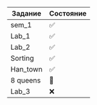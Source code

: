 | Задание | Состояние |
| ------------- | ------------- |
|sem_1| :white_check_mark:|
| Lab_1 | :white_check_mark:|
| Lab_2 | :white_check_mark: |
| Sorting |:white_check_mark: |
| Han_town |:white_check_mark: |
|  8 queens|:black_square_button:  |
| Lab_3 |:x:  |
